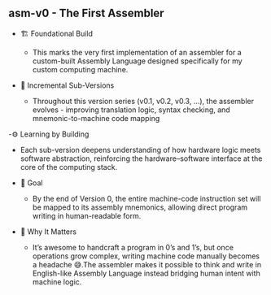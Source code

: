 ## asm-v0 - The First Assembler
- 🏗️ Foundational Build
  -  This marks the very first implementation of an assembler for a custom-built Assembly Language designed specifically for my custom computing machine.
  
- 🔄 Incremental Sub-Versions
  -  Throughout this version series (v0.1, v0.2, v0.3, ...), the assembler evolves - improving translation logic, syntax checking, and mnemonic-to-machine code mapping
  
-⚙️ Learning by Building 
  - Each sub-version deepens understanding of how hardware logic meets software abstraction, reinforcing the hardware–software interface at the core of the computing stack.
  
- 🧠 Goal
  - By the end of Version 0, the entire machine-code instruction set will be mapped to its assembly mnemonics, allowing direct program writing in human-readable form.

- 💬 Why It Matters
  - It’s awesome to handcraft a program in 0’s and 1’s, but once operations grow complex, writing machine code manually becomes a headache 😅.The assembler makes it possible to think and write in English-like Assembly Language instead  bridging human intent with machine logic.
